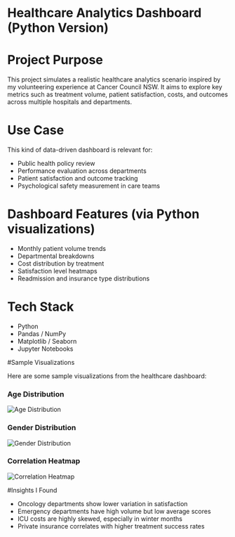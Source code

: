 # Healthcare Analytics Dashboard (Python Version)

# Project Purpose

This project simulates a realistic healthcare analytics scenario inspired by my volunteering experience at Cancer Council NSW. It aims to explore key metrics such as treatment volume, patient satisfaction, costs, and outcomes across multiple hospitals and departments.

# Use Case

This kind of data-driven dashboard is relevant for:
- Public health policy review
- Performance evaluation across departments
- Patient satisfaction and outcome tracking
- Psychological safety measurement in care teams

# Dashboard Features (via Python visualizations)
- Monthly patient volume trends
- Departmental breakdowns
- Cost distribution by treatment
- Satisfaction level heatmaps
- Readmission and insurance type distributions

# Tech Stack

- Python
- Pandas / NumPy
- Matplotlib / Seaborn
- Jupyter Notebooks

#Sample Visualizations


Here are some sample visualizations from the healthcare dashboard:

### Age Distribution
![Age Distribution](figs/age_distribution.png)

### Gender Distribution
![Gender Distribution](figs/cancer_type_distribution.png)

### Correlation Heatmap
![Correlation Heatmap](figs/survival_by_region.png)


#Insights I Found
- Oncology departments show lower variation in satisfaction
- Emergency departments have high volume but low average scores
- ICU costs are highly skewed, especially in winter months
- Private insurance correlates with higher treatment success rates


